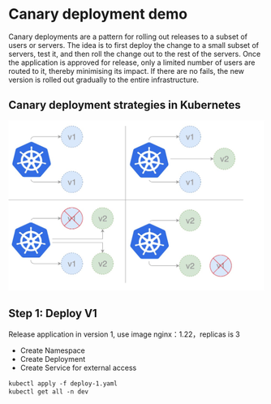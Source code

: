 # Canary deployment demo
Canary deployments are a pattern for rolling out releases to a subset of users or servers. The idea is to first deploy the change to a small subset of servers, test it, and then roll the change out to the rest of the servers. Once the application is approved for release, only a limited number of users are routed to it, thereby minimising its impact. If there are no fails, the new version is rolled out gradually to the entire infrastructure.

## Canary deployment strategies in Kubernetes
![canary-deploy-processes](Canary-deployment.jpeg "Canary-deployment")

## Step 1: Deploy V1
Release application in version 1, use image nginx：1.22，replicas is 3 
- Create Namespace
- Create Deployment
- Create Service for external access
```
kubectl apply -f deploy-1.yaml
kubectl get all -n dev
```